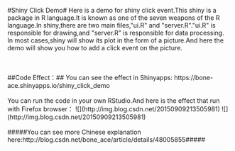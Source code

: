 #Shiny Click Demo#
Here is a demo for shiny click event.This shiny is a package in R language.It is known as one of the seven weapons of the R language.In shiny,there are two main files,"ui.R" and "server.R"."ui.R" is responsible for drawing,and "server.R" is responsible for data processing.<br>
In most cases,shiny will show its plot in the form of a picture.And here the demo will show you how to add a click event on the picture.

<br>
<br>
##Code Effect：##
You can see the effect in Shinyapps: https://bone-ace.shinyapps.io/shiny_click_demo
<br>
<br>
You can run the code in your own RStudio.And here is the effect that run with Firefox browser：
![](http://img.blog.csdn.net/20150909213505981)
![](http://img.blog.csdn.net/20150909213505981)

<br>
<br>
#####You can see more Chinese explanation here:http://blog.csdn.net/bone_ace/article/details/48005855#####
